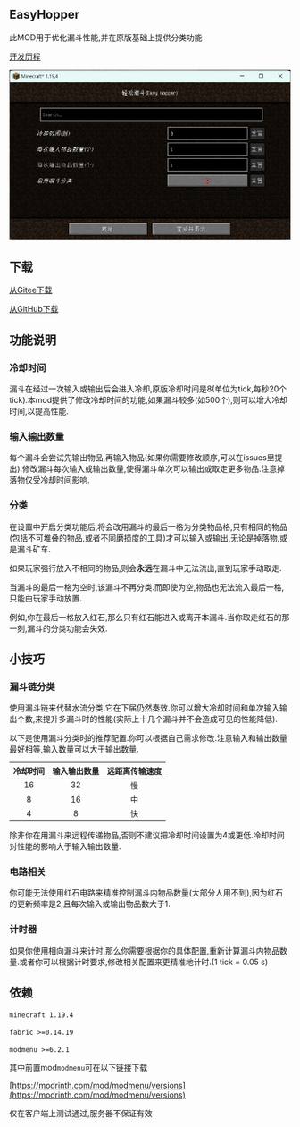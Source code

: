 ## EasyHopper

此MOD用于优化漏斗性能,并在原版基础上提供分类功能

[开发历程](https://blog.dearxuan.com/2023/05/16/%E6%88%91%E7%9A%84%E4%B8%96%E7%95%8Cmod%E5%BC%80%E5%8F%91/)

![屏幕截图](res/screenshot_ZH.jpg)

## 下载

[从Gitee下载](https://gitee.com/dearxuan/EasyHopper/releases/)

[从GitHub下载](https://github.com/DearXuan7392/EasyHopper/releases/)

## 功能说明

### 冷却时间

漏斗在经过一次输入或输出后会进入冷却,原版冷却时间是8(单位为tick,每秒20个tick).本mod提供了修改冷却时间的功能,如果漏斗较多(如500个),则可以增大冷却时间,以提高性能.

### 输入输出数量

每个漏斗会尝试先输出物品,再输入物品(如果你需要修改顺序,可以在issues里提出).修改漏斗每次输入或输出数量,使得漏斗单次可以输出或取走更多物品.注意掉落物仅受冷却时间影响.

### 分类

在设置中开启分类功能后,将会改用漏斗的最后一格为分类物品格,只有相同的物品(包括不可堆叠的物品,或者不同磨损度的工具)才可以输入或输出,无论是掉落物,或是漏斗矿车.

如果玩家强行放入不相同的物品,则会**永远**在漏斗中无法流出,直到玩家手动取走.

当漏斗的最后一格为空时,该漏斗不再分类.而即使为空,物品也无法流入最后一格,只能由玩家手动放置.

例如,你在最后一格放入红石,那么只有红石能进入或离开本漏斗.当你取走红石的那一刻,漏斗的分类功能会失效.

## 小技巧

### 漏斗链分类

使用漏斗链来代替水流分类.它在下届仍然奏效.你可以增大冷却时间和单次输入输出个数,来提升多漏斗时的性能(实际上十几个漏斗并不会造成可见的性能降低).

以下是使用漏斗分类时的推荐配置.你可以根据自己需求修改.注意输入和输出数量最好相等,输入数量可以大于输出数量.

| 冷却时间 | 输入输出数量 | 远距离传输速度 |
|:----:|:------:|:-------:|
|  16  |   32   |    慢    |
|  8   |   16   |    中    |
|  4   |   8    |    快    |

除非你在用漏斗来远程传递物品,否则不建议把冷却时间设置为4或更低.冷却时间对性能的影响大于输入输出数量.

### 电路相关

你可能无法使用红石电路来精准控制漏斗内物品数量(大部分人用不到),因为红石的更新频率是2,且每次输入或输出物品数大于1.

### 计时器

如果你使用相向漏斗来计时,那么你需要根据你的具体配置,重新计算漏斗内物品数量.或者你可以根据计时要求,修改相关配置来更精准地计时.(1 tick = 0.05 s)

## 依赖

``minecraft 1.19.4``

``fabric >=0.14.19``

``modmenu >=6.2.1``

其中前置mod``modmenu``可在以下链接下载

[https://modrinth.com/mod/modmenu/versions](https://modrinth.com/mod/modmenu/versions)

仅在客户端上测试通过,服务器不保证有效


